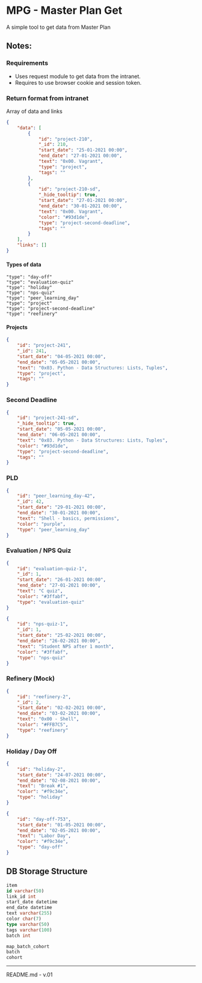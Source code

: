 # MPG - Master Plan Get
A simple tool to get data from Master Plan

## Notes:
### Requirements
- Uses request module to get data from the intranet.
- Requires to use browser cookie and session token.

### Return format from intranet
Array of data and links

```json
{
    "data": [
        {
            "id": "project-210",
            "_id": 210,
            "start_date": "25-01-2021 00:00",
            "end_date": "27-01-2021 00:00",
            "text": "0x00. Vagrant",
            "type": "project",
            "tags": ""
        },
        {
            "id": "project-210-sd",
            "_hide_tooltip": true,
            "start_date": "27-01-2021 00:00",
            "end_date": "30-01-2021 00:00",
            "text": "0x00. Vagrant",
            "color": "#93d1de",
            "type": "project-second-deadline",
            "tags": ""
        }
    ],
    "links": []
}
```

#### Types of data

```
"type": "day-off"
"type": "evaluation-quiz"
"type": "holiday"
"type": "nps-quiz"
"type": "peer_learning_day"
"type": "project"
"type": "project-second-deadline"
"type": "reefinery"
 ```

#### Projects

```json
{
    "id": "project-241",
    "_id": 241,
    "start_date": "04-05-2021 00:00",
    "end_date": "05-05-2021 00:00",
    "text": "0x03. Python - Data Structures: Lists, Tuples",
    "type": "project",
    "tags": ""
}
```

### Second Deadline

```json
{
    "id": "project-241-sd",
    "_hide_tooltip": true,
    "start_date": "05-05-2021 00:00",
    "end_date": "06-05-2021 00:00",
    "text": "0x03. Python - Data Structures: Lists, Tuples",
    "color": "#93d1de",
    "type": "project-second-deadline",
    "tags": ""
}
```

### PLD
```json
{
    "id": "peer_learning_day-42",
    "_id": 42,
    "start_date": "29-01-2021 00:00",
    "end_date": "30-01-2021 00:00",
    "text": "Shell - basics, permissions",
    "color": "purple",
    "type": "peer_learning_day"
}
```

### Evaluation / NPS Quiz
```json
{
    "id": "evaluation-quiz-1",
    "_id": 1,
    "start_date": "26-01-2021 00:00",
    "end_date": "27-01-2021 00:00",
    "text": "C quiz",
    "color": "#3ffabf",
    "type": "evaluation-quiz"
}
```
```json
{
    "id": "nps-quiz-1",
    "_id": 1,
    "start_date": "25-02-2021 00:00",
    "end_date": "26-02-2021 00:00",
    "text": "Student NPS after 1 month",
    "color": "#3ffabf",
    "type": "nps-quiz"
}
```

### Refinery (Mock)
```json
{
    "id": "reefinery-2",
    "_id": 2,
    "start_date": "02-02-2021 00:00",
    "end_date": "03-02-2021 00:00",
    "text": "0x00 - Shell",
    "color": "#FFB7C5",
    "type": "reefinery"
}
```

### Holiday / Day Off
```json
{
    "id": "holiday-2",
    "start_date": "24-07-2021 00:00",
    "end_date": "02-08-2021 00:00",
    "text": "Break #1",
    "color": "#f9c34e",
    "type": "holiday"
}
```
```json
{
    "id": "day-off-753",
    "start_date": "01-05-2021 00:00",
    "end_date": "02-05-2021 00:00",
    "text": "Labor Day",
    "color": "#f9c34e",
    "type": "day-off"
}
```

## DB Storage Structure
```sql
item
id varchar(50)
link_id int
start_date datetime
end_date datetime
text varchar(255)
color char(7)
type varchar(50)
tags varchar(100)
batch int

map_batch_cohort
batch
cohort
```

---
README.md - v.01